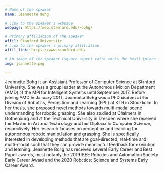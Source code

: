 ```yaml
---
# Name of the speaker
name: Jeannette Bohg

# Link to the speaker's webpage
webpage: https://web.stanford.edu/~bohg/

# Primary affiliation of the speaker
affil: Stanford University
# Link to the speaker's primary affiliation
affil_link: https://www.stanford.edu/

# An image of the speaker (square aspect ratio works the best) (place in the `assets/img/speakers` directory)
img: jeannette.png

---
```


<!-- Whatever you write below will show up as the speaker's bio -->

Jeannette Bohg is an Assistant Professor of Computer Science at Stanford University. She was a group leader at the Autonomous Motion Department (AMD) of the MPI for Intelligent Systems until September 2017. Before joining AMD in January 2012, Jeannette Bohg was a PhD student at the Division of Robotics, Perception and Learning (RPL) at KTH in Stockholm. In her thesis, she proposed novel methods towards multi-modal scene understanding for robotic grasping. She also studied at Chalmers in Gothenburg and at the Technical University in Dresden where she received her Master in Art and Technology and her Diploma in Computer Science, respectively. Her research focuses on perception and learning for autonomous robotic manipulation and grasping. She is specifically interested in developing methods that are goal-directed, real-time and multi-modal such that they can provide meaningful feedback for execution and learning. Jeannette Bohg has received several Early Career and Best Paper awards, most notably the 2019 IEEE Robotics and Automation Society Early Career Award and the 2020 Robotics: Science and Systems Early Career Award.


